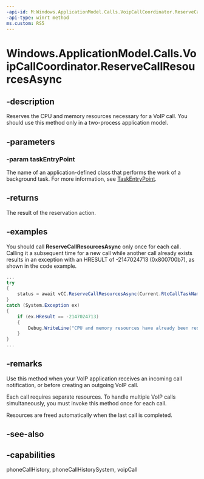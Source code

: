 ```yaml
---
-api-id: M:Windows.ApplicationModel.Calls.VoipCallCoordinator.ReserveCallResourcesAsync(System.String)
-api-type: winrt method
ms.custom: RS5
---
```


<!-- Method syntax
public Windows.Foundation.IAsyncOperation<Windows.ApplicationModel.Calls.VoipPhoneCallResourceReservationStatus> ReserveCallResourcesAsync(System.String taskEntryPoint)
-->

# Windows.ApplicationModel.Calls.VoipCallCoordinator.ReserveCallResourcesAsync

## -description
Reserves the CPU and memory resources necessary for a VoIP call. You should use this method only in a two-process application model.

## -parameters
### -param taskEntryPoint
The name of an application-defined class that performs the work of a background task. For more information, see [TaskEntryPoint](../windows.applicationmodel.background/backgroundtaskbuilder_taskentrypoint.md).

## -returns
The result of the reservation action.

## -examples
You should call **ReserveCallResourcesAsync** only once for each call. Calling it a subsequent time for a new call while another call already exists results in an exception with an HRESULT of -2147024713 (0x800700b7), as shown in the code example.

```csharp
...
try
{
    status = await vCC.ReserveCallResourcesAsync(Current.RtcCallTaskName);
}
catch (System.Exception ex)
{
    if (ex.HResult == -2147024713)
    {
        Debug.WriteLine("CPU and memory resources have already been reserved for your application. Ignore the return value from your call to ReserveCallResourcesAsync, and proceed to handle a new VoIP call.");
    }
}
...
```

## -remarks
Use this method when your VoIP application receives an incoming call notification, or before creating an outgoing VoIP call.

Each call requires separate resources. To handle multiple VoIP calls simultaneously, you must invoke this method once for each call.

Resources are freed automatically when the last call is completed.

## -see-also

## -capabilities
phoneCallHistory, phoneCallHistorySystem, voipCall

